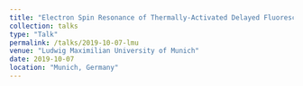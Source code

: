 ```yaml
---
title: "Electron Spin Resonance of Thermally-Activated Delayed Fluorescence Emitters"
collection: talks
type: "Talk"
permalink: /talks/2019-10-07-lmu
venue: "Ludwig Maximilian University of Munich"
date: 2019-10-07
location: "Munich, Germany"
---
```

